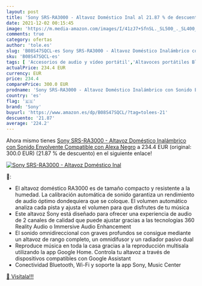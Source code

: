 ```yaml
---
layout: post
title: 'Sony SRS-RA3000 - Altavoz Doméstico Inal al 21.87 % de descuento'
date: 2021-12-02 00:15:45
image: 'https://m.media-amazon.com/images/I/41zJ7+SfnSL._SL500_._SL400_.jpg'
comments: true
category: ofertas
author: 'tole.es'
slug: 'B08S47SQCL-es Sony SRS-RA3000 - Altavoz Doméstico Inalámbrico con Sonido...'
sku: 'B08S47SQCL-es'
tags: [ 'Accesorios de audio y vídeo portátil','Altavoces portátiles Bluetooth','Altavoces portátiles y altavoces con puerto dock','Audio y vídeo portátil','Electrónica','alexa','sony', ]
actualPrice: 234.4 EUR
currency: EUR
price: 234.4
comparePrice: 300.0 EUR
prodname: 'Sony SRS-RA3000 - Altavoz Doméstico Inalámbrico con Sonido Envolvente  Compatible con Alexa  Negro'
country: 'es'
flag: '🇪🇸'
brand: 'Sony'
buyurl: 'https://www.amazon.es/dp/B08S47SQCL/?tag=tolees-21'
descuento: '21.87'
average: '224.2'
---
```


Ahora mismo tienes [Sony SRS-RA3000 - Altavoz Doméstico Inalámbrico con Sonido Envolvente  Compatible con Alexa  Negro](https://www.amazon.es/dp/B08S47SQCL/?tag=tolees-21) a 234.4 EUR (original: 300.0 EUR) (21.87 %  de descuento) en el siguiente enlace!

[![Sony SRS-RA3000 - Altavoz Doméstico Inal](https://m.media-amazon.com/images/I/41zJ7+SfnSL._SL500_._SL400_.jpg)](https://www.amazon.es/dp/B08S47SQCL/?tag=tolees-21)

🔎:

- El altavoz doméstico RA3000 es de tamaño compacto y resistente a la humedad. La calibración automática de sonido garantiza un rendimiento de audio óptimo dondequiera que se coloque. El volumen automático analiza cada pista y ajusta el volumen para que disfrutes de tu música
- Este altavoz Sony está diseñado para ofrecer una experiencia de audio de 2 canales de calidad que puede ajustar gracias a las tecnologías 360 Reality Audio o Immersive Audio Enhancement
- El sonido omnidireccional con graves profundos se consigue mediante un altavoz de rango completo, un omnidifusor y un radiador pasivo dual
- Reproduce música en toda la casa gracias a la reproducción multisala utilizando la app Google Home. Controla tu altavoz a través de dispositivos compatibles con Google Assistant
- Conectividad Bluetooth, Wi-Fi y soporte la app Sony, Music Center

[🛒 Visítala!!!](https://www.amazon.es/dp/B08S47SQCL/?tag=tolees-21)
